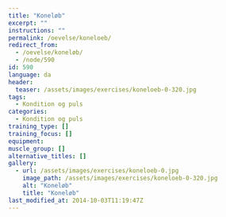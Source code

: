 ```yaml
---
title: "Koneløb"
excerpt: ""
instructions: ""
permalink: /oevelse/koneloeb/
redirect_from:
  - /oevelse/koneløb/
  - /node/590
id: 590
language: da
header:
  teaser: /assets/images/exercises/koneloeb-0-320.jpg
tags:
  - Kondition og puls
categories:
  - Kondition og puls
training_type: []
training_focus: []
equipment:
muscle_group: []
alternative_titles: []
gallery:
  - url: /assets/images/exercises/koneloeb-0.jpg
    image_path: /assets/images/exercises/koneloeb-0-320.jpg
    alt: "Koneløb"
    title: "Koneløb"
last_modified_at: 2014-10-03T11:19:47Z
---
```

